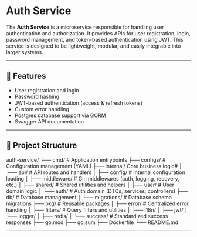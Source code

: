 # Auth Service

The **Auth Service** is a microservice responsible for handling user authentication and authorization. It provides APIs for user registration, login, password management, and token-based authentication using JWT. This service is designed to be lightweight, modular, and easily integrable into larger systems.

---

## 🚀 Features

- User registration and login
- Password hashing
- JWT-based authentication (access & refresh tokens)
- Custom error handling
- Postgres database support via GORM
- Swagger API documentation

---

## 📂 Project Structure

auth-service/
├── cmd/ # Application entrypoints
├── configs/ # Configuration management (YAML)
├── internal/  Core business logic#
│ ├── api/ # API routes and handlers
│ ├── config/ # Internal configuration loading
│ ├── middleware/ # Gin middlewares (auth, logging, recovery, etc.)
│ ├── shared/ # Shared utilities and helpers
│ ├── user/ # User domain logic
│ └── auth/ # Auth domain (DTOs, services, controllers)
├── db/ # Database management
│ └── migrations/ # Database schema migrations
├── pkg/ # Reusable packages
│ ├── error/ # Centralized error handling
│ ├── filters/ # Query filters and utilities
│ ├── i18n/
│ ├── jwt/
│ ├── logger/
│ ├── redis/
│ └── success/ # Standardized success responses
├── go.mod
├── go.sum
├── Dockerfile
└── README.md


---
